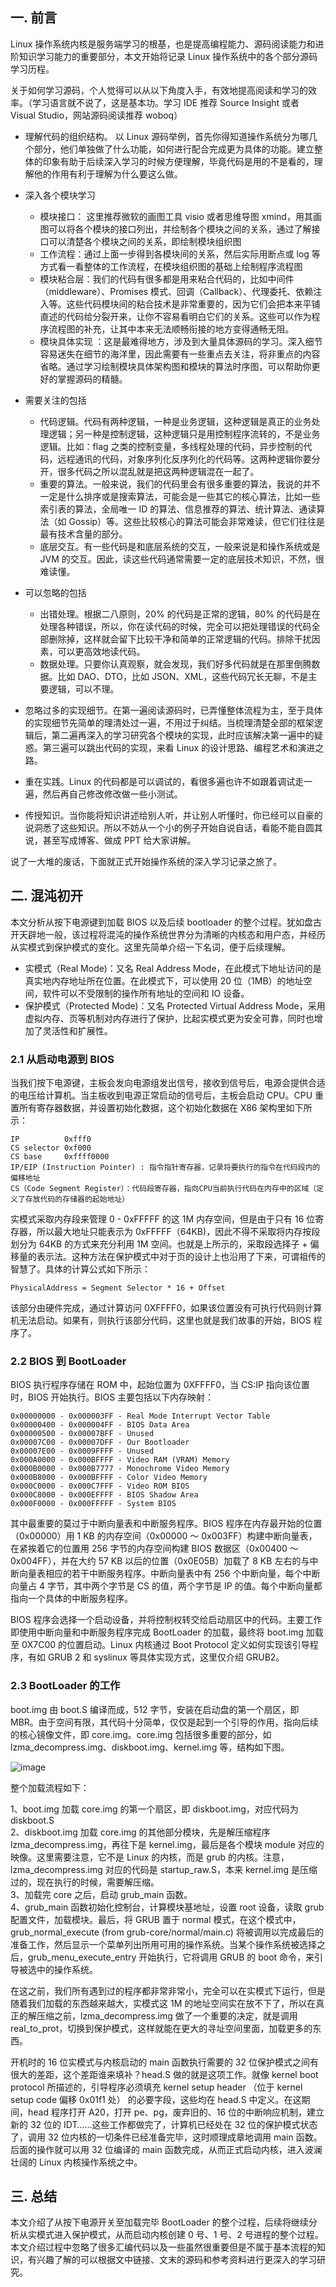 ## 一. 前言

Linux 操作系统内核是服务端学习的根基，也是提高编程能力、源码阅读能力和进阶知识学习能力的重要部分，本文开始将记录 Linux 操作系统中的各个部分源码学习历程。

关于如何学习源码，个人觉得可以从以下角度入手，有效地提高阅读和学习的效率。（学习语言就不说了，这是基本功。学习 IDE 推荐 Source Insight 或者 Visual Studio，网站源码阅读推荐 woboq）

- 理解代码的组织结构。 以 Linux 源码举例，首先你得知道操作系统分为哪几个部分，他们单独做了什么功能，如何进行配合完成更为具体的功能。建立整体的印象有助于后续深入学习的时候方便理解，毕竟代码是用的不是看的，理解他的作用有利于理解为什么要这么做。

- 深入各个模块学习

  - 模块接口： 这里推荐微软的画图工具 visio 或者思维导图 xmind，用其画图可以将各个模块的接口列出，并绘制各个模块之间的关系，通过了解接口可以清楚各个模块之间的关系，即绘制模块组织图
  - 工作流程：通过上面一步得到各模块间的关系，然后实际用断点或 log 等方式看一看整体的工作流程，在模块组织图的基础上绘制程序流程图
  - 模块粘合层：我们的代码有很多都是用来粘合代码的，比如中间件（middleware）、Promises 模式、回调（Callback）、代理委托、依赖注入等。这些代码模块间的粘合技术是非常重要的，因为它们会把本来平铺直述的代码给分裂开来，让你不容易看明白它们的关系。这些可以作为程序流程图的补充，让其中本来无法顺畅衔接的地方变得通畅无阻。
  - 模块具体实现 ：这是最难得地方，涉及到大量具体源码的学习。深入细节容易迷失在细节的海洋里，因此需要有一些重点去关注，将非重点的内容省略。通过学习绘制模块具体架构图和模块的算法时序图，可以帮助你更好的掌握源码的精髓。

- 需要关注的包括

  - 代码逻辑。代码有两种逻辑，一种是业务逻辑，这种逻辑是真正的业务处理逻辑；另一种是控制逻辑，这种逻辑只是用控制程序流转的，不是业务逻辑。比如：flag 之类的控制变量，多线程处理的代码，异步控制的代码，远程通讯的代码，对象序列化反序列化的代码等。这两种逻辑你要分开，很多代码之所以混乱就是把这两种逻辑混在一起了。
  - 重要的算法。一般来说，我们的代码里会有很多重要的算法，我说的并不一定是什么排序或是搜索算法，可能会是一些其它的核心算法，比如一些索引表的算法，全局唯一 ID 的算法、信息推荐的算法、统计算法、通读算法（如 Gossip）等。这些比较核心的算法可能会非常难读，但它们往往是最有技术含量的部分。
  - 底层交互。有一些代码是和底层系统的交互，一般来说是和操作系统或是 JVM 的交互。因此，读这些代码通常需要一定的底层技术知识，不然，很难读懂。

- 可以忽略的包括

  - 出错处理。根据二八原则，20% 的代码是正常的逻辑，80% 的代码是在处理各种错误，所以，你在读代码的时候，完全可以把处理错误的代码全部删除掉，这样就会留下比较干净和简单的正常逻辑的代码。排除干扰因素，可以更高效地读代码。
  - 数据处理。只要你认真观察，就会发现，我们好多代码就是在那里倒腾数据。比如 DAO、DTO，比如 JSON、XML，这些代码冗长无聊，不是主要逻辑，可以不理。

- 忽略过多的实现细节。在第一遍阅读源码时，已弄懂整体流程为主，至于具体的实现细节先简单的理清处过一遍，不用过于纠结。当梳理清楚全部的框架逻辑后，第二遍再深入的学习研究各个模块的实现，此时应该解决第一遍中的疑惑。第三遍可以跳出代码的实现，来看 Linux 的设计思路、编程艺术和演进之路。

- 重在实践。Linux 的代码都是可以调试的，看很多遍也许不如跟着调试走一遍，然后再自己修改修改做一些小测试。

- 传授知识。当你能将知识讲述给别人听，并让别人听懂时，你已经可以自豪的说洞悉了这些知识。所以不妨从一个小的例子开始自说自话，看能不能自圆其说，甚至写成博客、做成 PPT 给大家讲解。

说了一大堆的废话，下面就正式开始操作系统的深入学习记录之旅了。

## 二. 混沌初开

本文分析从按下电源键到加载 BIOS 以及后续 bootloader 的整个过程。犹如盘古开天辟地一般，该过程将混沌的操作系统世界分为清晰的内核态和用户态，并经历从实模式到保护模式的变化。这里先简单介绍一下名词，便于后续理解。

- 实模式（Real Mode)：又名 Real Address Mode，在此模式下地址访问的是真实地内存地址所在位置。在此模式下，可以使用 20 位（1MB）的地址空间，软件可以不受限制的操作所有地址的空间和 IO 设备。
- 保护模式（Protected Mode)：又名 Protected Virtual Address Mode，采用虚拟内存、页等机制对内存进行了保护，比起实模式更为安全可靠，同时也增加了灵活性和扩展性。

### 2.1 从启动电源到 BIOS

当我们按下电源键，主板会发向电源组发出信号，接收到信号后，电源会提供合适的电压给计算机。当主板收到电源正常启动的信号后，主板会启动 CPU。CPU 重置所有寄存器数据，并设置初始化数据，这个初始化数据在 X86 架构里如下所示：

    IP          0xfff0
    CS selector 0xf000
    CS base     0xffff0000
    IP/EIP (Instruction Pointer) : 指令指针寄存器，记录将要执行的指令在代码段内的偏移地址
    CS（Code Segment Register）：代码段寄存器，指向CPU当前执行代码在内存中的区域（定义了存放代码的存储器的起始地址）

实模式采取内存段来管理 0 - 0xFFFFF 的这 1M 内存空间，但是由于只有 16 位寄存器，所以最大地址只能表示为 0xFFFFF（64KB)，因此不得不采取将内存按段划分为 64KB 的方式来充分利用 1M 空间。也就是上所示的，采取段选择子 + 偏移量的表示法。这种方法在保护模式中对于页的设计上也沿用了下来，可谓祖传的智慧了。具体的计算公式如下所示：

    PhysicalAddress = Segment Selector * 16 + Offset

该部分由硬件完成，通过计算访问 0XFFFF0，如果该位置没有可执行代码则计算机无法启动。如果有，则执行该部分代码，这里也就是我们故事的开始，BIOS 程序了。

### 2.2 BIOS 到 BootLoader

BIOS 执行程序存储在 ROM 中，起始位置为 0XFFFF0，当 CS:IP 指向该位置时，BIOS 开始执行。BIOS 主要包括以下内存映射：

    0x00000000 - 0x000003FF - Real Mode Interrupt Vector Table
    0x00000400 - 0x000004FF - BIOS Data Area
    0x00000500 - 0x00007BFF - Unused
    0x00007C00 - 0x00007DFF - Our Bootloader
    0x00007E00 - 0x0009FFFF - Unused
    0x000A0000 - 0x000BFFFF - Video RAM (VRAM) Memory
    0x000B0000 - 0x000B7777 - Monochrome Video Memory
    0x000B8000 - 0x000BFFFF - Color Video Memory
    0x000C0000 - 0x000C7FFF - Video ROM BIOS
    0x000C8000 - 0x000EFFFF - BIOS Shadow Area
    0x000F0000 - 0x000FFFFF - System BIOS

其中最重要的莫过于中断向量表和中断服务程序。BIOS 程序在内存最开始的位置（0x00000）用 1 KB 的内存空间（0x00000 ～ 0x003FF）构建中断向量表，在紧挨着它的位置用 256 字节的内存空间构建 BIOS 数据区（0x00400 ～ 0x004FF），并在大约 57 KB 以后的位置（0x0E05B）加载了 8 KB 左右的与中断向量表相应的若干中断服务程序。中断向量表中有 256 个中断向量，每个中断向量占 4 字节，其中两个字节是 CS 的值，两个字节是 IP 的值。每个中断向量都指向一个具体的中断服务程序。

BIOS 程序会选择一个启动设备，并将控制权转交给启动扇区中的代码。主要工作即使用中断向量和中断服务程序完成 BootLoader 的加载，最终将 boot.img 加载至 0X7C00 的位置启动。Linux 内核通过 Boot Protocol 定义如何实现该引导程序，有如 GRUB 2 和 syslinux 等具体实现方式，这里仅介绍 GRUB2。

### 2.3 BootLoader 的工作

boot.img 由 boot.S 编译而成，512 字节，安装在启动盘的第一个扇区，即 MBR。由于空间有限，其代码十分简单，仅仅是起到一个引导的作用，指向后续的核心镜像文件，即 core.img。core.img 包括很多重要的部分，如 lzma_decompress.img、diskboot.img、kernel.img 等，结构如下图。

![image](https://user-images.githubusercontent.com/87457873/128177703-cd37ad73-edd7-4c6f-8b05-158760d2dab2.png)

整个加载流程如下：

1、boot.img 加载 core.img 的第一个扇区，即 diskboot.img，对应代码为 diskboot.S<br>
2、diskboot.img 加载 core.img 的其他部分模块，先是解压缩程序 lzma_decompress.img，再往下是 kernel.img，最后是各个模块 module 对应的映像。这里需要注意，它不是 Linux 的内核，而是 grub 的内核。注意，lzma_decompress.img 对应的代码是 startup_raw.S，本来 kernel.img 是压缩过的，现在执行的时候，需要解压缩。<br>
3、加载完 core 之后，启动 grub_main 函数。<br>
4、grub_main 函数初始化控制台，计算模块基地址，设置 root 设备，读取 grub 配置文件，加载模块。最后，将 GRUB 置于 normal 模式，在这个模式中，grub_normal_execute (from grub-core/normal/main.c) 将被调用以完成最后的准备工作，然后显示一个菜单列出所用可用的操作系统。当某个操作系统被选择之后，grub_menu_execute_entry 开始执行，它将调用 GRUB 的 boot 命令，来引导被选中的操作系统。<br>

在这之前，我们所有遇到过的程序都非常非常小，完全可以在实模式下运行，但是随着我们加载的东西越来越大，实模式这 1M 的地址空间实在放不下了，所以在真正的解压缩之前，lzma_decompress.img 做了一个重要的决定，就是调用 real_to_prot，切换到保护模式，这样就能在更大的寻址空间里面，加载更多的东西。

开机时的 16 位实模式与内核启动的 main 函数执行需要的 32 位保护模式之间有很大的差距，这个差距谁来填补？head.S 做的就是这项工作。就像 kernel boot protocol 所描述的，引导程序必须填充 kernel setup header （位于 kernel setup code 偏移 0x01f1 处） 的必要字段，这些均在 head.S 中定义。在这期间，head 程序打开 A20，打开 pe、pg，废弃旧的、16 位的中断响应机制，建立新的 32 位的 IDT……这些工作都做完了，计算机已经处在 32 位的保护模式状态了，调用 32 位内核的一切条件已经准备完毕，这时顺理成章地调用 main 函数。后面的操作就可以用 32 位编译的 main 函数完成，从而正式启动内核，进入波澜壮阔的 Linux 内核操作系统之中。

## 三. 总结

本文介绍了从按下电源开关至加载完毕 BootLoader 的整个过程，后续将继续分析从实模式进入保护模式，从而启动内核创建 0 号、1 号、2 号进程的整个过程。本文介绍过程中忽略了很多汇编代码以及一些虽然很重要但是不属于基本流程的知识，有兴趣了解的可以根据文中链接、文末的源码和参考资料进行更深入的学习研究。
